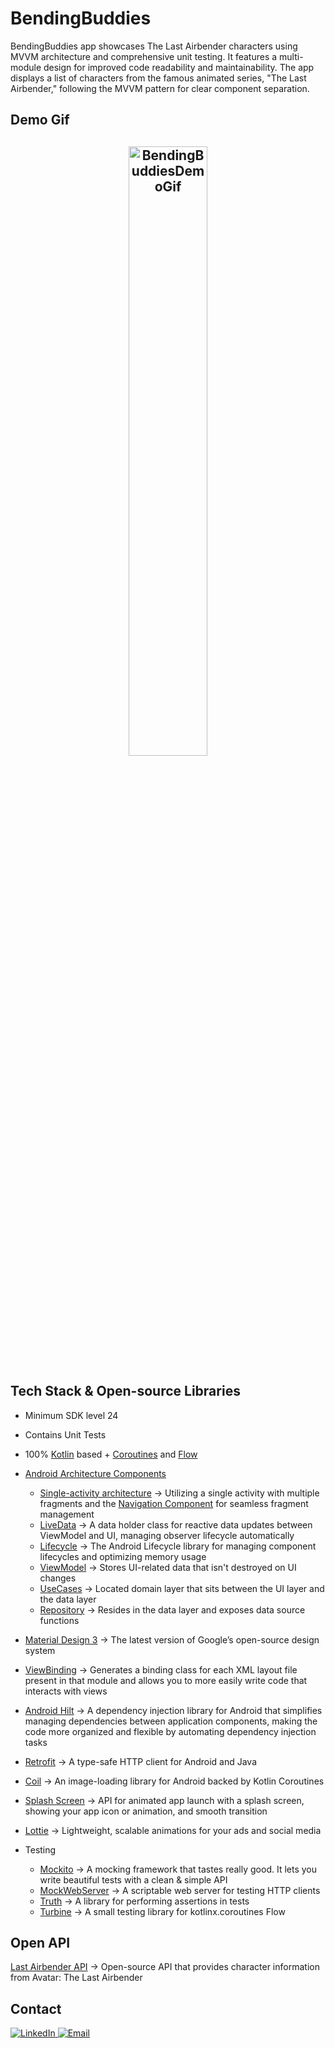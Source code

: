 # BendingBuddies

BendingBuddies app showcases The Last Airbender characters using MVVM architecture and comprehensive unit testing. It features a multi-module design for improved code readability and maintainability. The app displays a list of characters from the famous animated series, "The Last Airbender," following the MVVM pattern for clear component separation.

## Demo Gif

<h2 align="center">
  <a href="https://github.com/AhmetSIRIM/BendingBuddies">
    <img src="https://github.com/AhmetSIRIM/BendingBuddies/blob/master/BendingBuddiesDemo.gif" alt="BendingBuddiesDemoGif" width="50%" loop>
  </a>
</h2>

## Tech Stack & Open-source Libraries

- Minimum SDK level 24
- Contains Unit Tests
- 100% [Kotlin](https://kotlinlang.org/) based + [Coroutines](https://github.com/Kotlin/kotlinx.coroutines) and [Flow](https://developer.android.com/kotlin/flow)
- [Android Architecture Components](https://developer.android.com/topic/libraries/architecture)
  - [Single-activity architecture](https://youtu.be/2k8x8V77CrU) → Utilizing a single activity with multiple fragments and the [Navigation Component](https://developer.android.com/guide/navigation/navigation-getting-started) for seamless fragment management
  - [LiveData](https://developer.android.com/topic/libraries/architecture/livedata) → A data holder class for reactive data updates between ViewModel and UI, managing observer lifecycle automatically
  - [Lifecycle](https://developer.android.com/topic/libraries/architecture/lifecycle) → The Android Lifecycle library for managing component lifecycles and optimizing memory usage
  - [ViewModel](https://developer.android.com/topic/libraries/architecture/viewmodel) → Stores UI-related data that isn't destroyed on UI changes
  - [UseCases](https://developer.android.com/topic/architecture/domain-layer) → Located domain layer that sits between the UI layer and the data layer
  - [Repository](https://developer.android.com/topic/architecture/data-layer) → Resides in the data layer and exposes data source functions
- [Material Design 3](https://m3.material.io/) → The latest version of Google’s open-source design system
- [ViewBinding](https://developer.android.com/topic/libraries/view-binding) → Generates a binding class for each XML layout file present in that module and allows you to more easily write code that interacts with views
- [Android Hilt](https://developer.android.com/training/dependency-injection/hilt-android) → A dependency injection library for Android that simplifies managing dependencies between application components, making the code more organized and flexible by automating dependency injection tasks
- [Retrofit](https://square.github.io/retrofit/) → A type-safe HTTP client for Android and Java
- [Coil](https://coil-kt.github.io/coil/) → An image-loading library for Android backed by Kotlin Coroutines
- [Splash Screen](https://developer.android.com/develop/ui/views/launch/splash-screen) → API for animated app launch with a splash screen, showing your app icon or animation, and smooth transition
- [Lottie](https://developer.android.com/develop/ui/views/launch/splash-screen) → Lightweight, scalable animations for your ads and social media

- Testing
  - [Mockito](https://site.mockito.org/) → A mocking framework that tastes really good. It lets you write beautiful tests with a clean & simple API
  - [MockWebServer](https://github.com/square/okhttp/tree/master/mockwebserver) → A scriptable web server for testing HTTP clients
  - [Truth](https://truth.dev/) → A library for performing assertions in tests
  - [Turbine](https://github.com/cashapp/turbine) → A small testing library for kotlinx.coroutines Flow

## Open API

[Last Airbender API](https://last-airbender-api.fly.dev/) → Open-source API that provides character information from Avatar: The Last Airbender

## Contact

<p align="start">
  <a href="https://www.linkedin.com/in/ahmetsirim/" target="_blank">
    <img src="https://img.shields.io/badge/LinkedIn-Ahmet%20SIRIM-blue?logo=linkedin" alt="LinkedIn">
  </a>
  <a href="mailto:ahmet.sirim@outlook.com" target="_blank">
    <img src="https://img.shields.io/badge/Email-ahmet.sirim%40outlook.com-red" alt="Email">
  </a>
</p>
